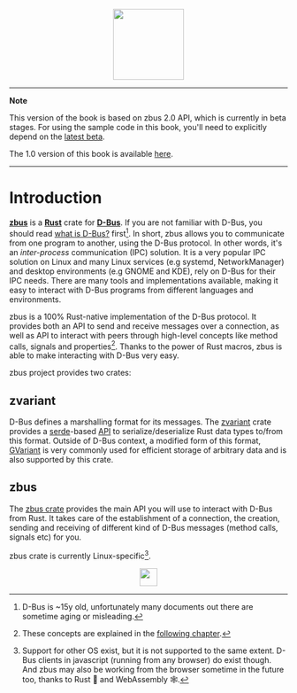 <p align="center">
  <img src="https://storage.googleapis.com/fdo-gitlab-uploads/project/avatar/3213/zbus-logomark.png"
       width="128" height="128"/>
</p>

---
**Note**

This version of the book is based on zbus 2.0 API, which is currently in beta stages. For using the
sample code in this book, you'll need to explicitly depend on the
[latest beta](https://crates.io/crates/zbus/2.0.0-beta.6).

The 1.0 version of this book is available [here](https://dbus.pages.freedesktop.org/zbus/1.0/).

---

# Introduction

**[zbus]** is a **[Rust]** crate for **[D-Bus]**. If you are not familiar with D-Bus, you should
read [what is D-Bus?] first[^outdated]. In short, zbus allows you to communicate from one program
to another, using the D-Bus protocol. In other words, it's an *inter-process* communication (IPC)
solution. It is a very popular IPC solution on Linux and many Linux services (e.g systemd,
NetworkManager) and desktop environments (e.g GNOME and KDE), rely on D-Bus for their IPC needs.
There are many tools and implementations available, making it easy to interact with D-Bus programs
from different languages and environments.

zbus is a 100% Rust-native implementation of the D-Bus protocol. It provides both an API to send
and receive messages over a connection, as well as API to interact with peers through high-level
concepts like method calls, signals and properties[^high-level-api]. Thanks to the power of Rust
macros, zbus is able to make interacting with D-Bus very easy.

zbus project provides two crates:

## zvariant

D-Bus defines a marshalling format for its messages. The [zvariant] crate provides a [serde]-based
[API] to serialize/deserialize Rust data types to/from this format. Outside of D-Bus context, a
modified form of this format, [GVariant](https://developer.gnome.org/glib/stable/glib-GVariant.html)
is very commonly used for efficient storage of arbitrary data and is also supported by this crate.

## zbus

The [zbus crate] provides the main API you will use to interact with D-Bus from Rust. It takes care
of the establishment of a connection, the creation, sending and receiving of different kind of D-Bus
messages (method calls, signals etc) for you.

zbus crate is currently Linux-specific[^otheros].

[zbus]: https://gitlab.freedesktop.org/dbus/zbus
[Rust]: https://www.rust-lang.org/
[D-Bus]: https://dbus.freedesktop.org/
[what is D-Bus?]: https://www.freedesktop.org/wiki/Software/dbus/#index1h1
[serde]: https://serde.rs/
[zvariant]: https://crates.io/crates/zvariant
[zbus crate]: https://crates.io/crates/zbus
[API]: https://docs.rs/zvariant/

[^outdated]: D-Bus is ~15y old, unfortunately many documents out there are
    sometime aging or misleading.

[^high-level-api]: These concepts are explained in the
[following chapter](concepts.html#interfaces).

[^otheros]: Support for other OS exist, but it is not supported to the same
    extent. D-Bus clients in javascript (running from any browser) do exist
    though. And zbus may also be working from the browser sometime in the future
    too, thanks to Rust 🦀 and WebAssembly 🕸.

<p align="center">
  <img src="https://www.freedesktop.org/png/freedesktop-logo.png" height="32"/>
</p>
